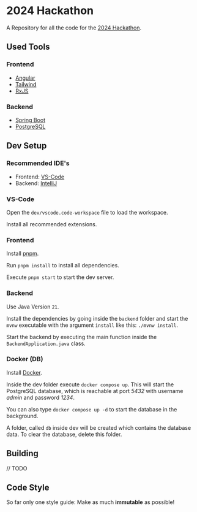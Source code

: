 # 2024 Hackathon

A Repository for all the code for the [2024 Hackathon](https://viscon.vis.ethz.ch/2024/hackathon).

## Used Tools

### Frontend

- [Angular](https://angular.dev/)
- [Tailwind](https://tailwindcss.com/)
- [RxJS](https://rxjs.dev/)

### Backend

- [Spring Boot](https://spring.io/projects/spring-boot)
- [PostgreSQL](https://www.postgresql.org/)

## Dev Setup

### Recommended IDE's

- Frontend: [VS-Code](https://code.visualstudio.com/)
- Backend: [IntelliJ](https://www.jetbrains.com/idea/)

### VS-Code

Open the `dev/vscode.code-workspace` file to load the workspace.

Install all recommended extensions.

### Frontend

Install [pnpm](https://pnpm.io/installation).

Run `pnpm install` to install all dependencies.

Execute `pnpm start` to start the dev server.

### Backend

Use Java Version `21`.

Install the dependencies by going inside the `backend` folder and start the `mvnw` executable with the argument `install` like this: `./mvnw install`.

Start the backend by executing the main function inside the `BackendApplication.java` class.

### Docker (DB)

Install [Docker](https://www.docker.com/).

Inside the dev folder execute `docker compose up`. This will start the PostgreSQL database, which is reachable
at port *5432* with username *admin* and password *1234*.

You can also type `docker compose up -d` to start the database in the background.

A folder, called `db` inside dev will be created which contains the database data. To clear the database, delete this folder.

## Building

// TODO

## Code Style

So far only one style guide: Make as much **immutable** as possible!

